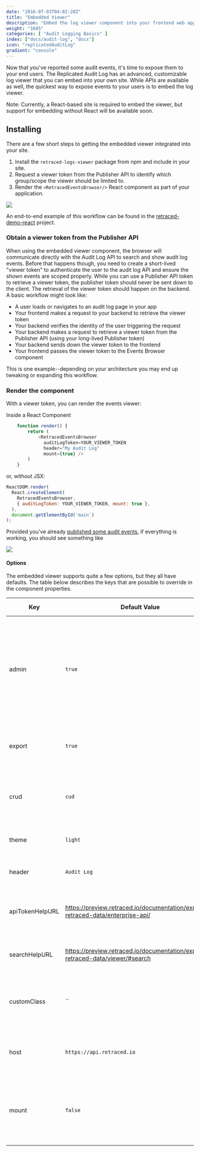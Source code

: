 ```yaml
---
date: "2016-07-03T04:02:20Z"
title: "Embedded Viewer"
description: "Embed the log viewer component into your frontend web app"
weight: "1605"
categories: [ "Audit Logging Basics" ]
index: ["docs/audit-log", "docs"]
icon: "replicatedAuditLog"
gradient: "console"
---
```


Now that you've reported some audit events, it's time to expose them to your end users. The Replicated Audit Log has an advanced, customizable log viewer that you can embed into your own site. While APIs are available as well, the quickest way to expose events to your users is to embed the log viewer.

Note: Currently, a React-based site is required to embed the viewer, but support for embedding without React will be available soon.

## Installing
There are a few short steps to getting the embedded viewer integrated into your site.

1. Install the `retraced-logs-viewer` package from npm and include in your site.
1. Request a viewer token from the Publisher API to identify which group/scope the viewer should be limited to. 
1. Render the `<RetracedEventsBrowser/>` React component as part of your application.

<img src="/images/audit-log/viewer-swimlane.png"/>

An end-to-end example of this workflow can be found in the [retraced-demo-react](https://github.com/retracedhq/retraced-demo-react) project.

### Obtain a viewer token from the Publisher API


When using the embedded viewer component, the browser will communicate directly with the Audit Log API to search and show audit log events. Before that happens though, you need to create a short-lived "viewer token" to authenticate the user to the audit log API and ensure the shown events are scoped properly. While you can use a Publisher API token to retrieve a viewer token, the publisher token should never be sent down to the client. The retrieval of the viewer token should happen on the backend. A basic workflow might look like:


- A user loads or navigates to an audit log page in your app
- Your frontend makes a request to your backend to retrieve the viewer token
- Your backend verifies the identity of the user triggering the request 
- Your backend makes a request to retrieve a viewer token from the Publisher API (using your long-lived Publisher token)
- Your backend sends down the viewer token to the frontend
- Your frontend passes the viewer token to the Events Browser component

This is one example--depending on your architecture you may end up tweaking or expanding this workflow.

### Render the component

With a viewer token, you can render the events viewer:

Inside a React Component
```javascript
    function render() {
        return (
            <RetracedEventsBrowser
              auditLogToken=YOUR_VIEWER_TOKEN
              header="My Audit Log"
              mount={true} />
        )
    }
```

or, without JSX:
```javascript
ReactDOM.render(
  React.createElement(
    RetracedEventsBrowser,
    { auditLogToken: YOUR_VIEWER_TOKEN, mount: true },
  ),
  document.getElementById('main')
);
```

Provided you've already [published some audit events](/docs/audit-log/getting-started/first-event), if everything is working, you should see something like 


![](/images/audit-log/embedded-viewer.png) 

#### Options
The embedded viewer supports quite a few options, but they all have defaults. The table below describes the keys that are possible to override in the component properties.

| Key | Default Value | Value Type | Description |
|--------|--------|-----------|-------------|
| admin  | `true` | `boolean` | A bool to indicate if the admin/settings button is possible to show. This will never force it to show, this setting is provided to completely disable this button at times. |
| export | `true` | `boolean` | A bool to indicate if the export button should be shown on the footer. |
| crud   | `cud`  | `string`  | The default search filter options to enable. By default, read items are not shown. |
| theme  | `light`| `string`  | The theme to use. Supports `dark` and `light`. |
| header | `Audit Log` | `string`  | A header to show beside the search box. |
| apiTokenHelpURL | https://preview.retraced.io/documentation/exposing-retraced-data/enterprise-api/ | `string`  | A help link for the "How to Use Audit Log API Tokens" text in the API tokens modal. |
| searchHelpURL   | https://preview.retraced.io/documentation/exposing-retraced-data/viewer/#search  | `string`  | A help link for the "Get Help With Search" text in search filters modal. |
| customClass   | ``  | `string`  | One or more space-separated CSS classes to apply to the outermost viewer `<div/>`
| host   | `https://api.retraced.io`  | `string`  | Viewer API host to use. Usually the same as your Publisher API base URL.
| mount   | `false`  | `boolean`  | Determines whether to mount the component. Handy if you need to wait until a token is returned from your backend.

